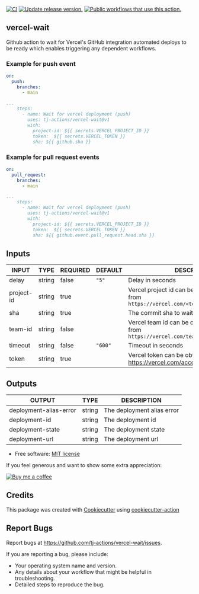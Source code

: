 [![CI](https://github.com/tj-actions/vercel-wait/workflows/CI/badge.svg)](https://github.com/tj-actions/vercel-wait/actions?query=workflow%3ACI)
[![Update release version.](https://github.com/tj-actions/vercel-wait/workflows/Update%20release%20version./badge.svg)](https://github.com/tj-actions/vercel-wait/actions?query=workflow%3A%22Update+release+version.%22)
[![Public workflows that use this action.](https://img.shields.io/endpoint?url=https%3A%2F%2Fused-by.vercel.app%2Fapi%2Fgithub-actions%2Fused-by%3Faction%3Dtj-actions%2Fvercel-wait%26badge%3Dtrue)](https://github.com/search?o=desc\&q=tj-actions+vercel-wait+path%3A.github%2Fworkflows+language%3AYAML\&s=\&type=Code)

## vercel-wait

Github action to wait for Vercel's GitHub integration automated deploys to be ready which enables triggering any dependent workflows.

### Example for push event

```yaml
on:
  push:
    branches:
      - main

...
    steps:
      - name: Wait for vercel deployment (push)
        uses: tj-actions/vercel-wait@v1
        with:
          project-id: ${{ secrets.VERCEL_PROJECT_ID }}
          token:  ${{ secrets.VERCEL_TOKEN }}
          sha: ${{ github.sha }}
```

### Example for pull request events

```yaml
on:
  pull_request:
    branches:
      - main

...
    steps:
      - name: Wait for vercel deployment (push)
        uses: tj-actions/vercel-wait@v1
        with:
          project-id: ${{ secrets.VERCEL_PROJECT_ID }}
          token:  ${{ secrets.VERCEL_TOKEN }}
          sha: ${{ github.event.pull_request.head.sha }}
```

## Inputs

<!-- AUTO-DOC-INPUT:START - Do not remove or modify this section -->

|   INPUT    |  TYPE  | REQUIRED | DEFAULT |                                       DESCRIPTION                                        |
|------------|--------|----------|---------|------------------------------------------------------------------------------------------|
|   delay    | string |  false   |  `"5"`  |                                     Delay in seconds                                     |
| project-id | string |   true   |         | Vercel project id can be obtained<br>from `https://vercel.com/<team>/<project>/settings` |
|    sha     | string |   true   |         |                                The commit sha to wait for                                |
|  team-id   | string |  false   |         |    Vercel team id can be obtained<br>from `https://vercel.com/teams/<team>/settings`     |
|  timeout   | string |  false   | `"600"` |                                    Timeout in seconds                                    |
|   token    | string |   true   |         |          Vercel token can be obtained from<br>https://vercel.com/account/tokens          |

<!-- AUTO-DOC-INPUT:END -->

## Outputs

<!-- AUTO-DOC-OUTPUT:START - Do not remove or modify this section -->

|         OUTPUT         |  TYPE  |        DESCRIPTION         |
|------------------------|--------|----------------------------|
| deployment-alias-error | string | The deployment alias error |
|     deployment-id      | string |     The deployment id      |
|    deployment-state    | string |    The deployment state    |
|     deployment-url     | string |     The deployment url     |

<!-- AUTO-DOC-OUTPUT:END -->

*   Free software: [MIT license](LICENSE)

If you feel generous and want to show some extra appreciation:

[![Buy me a coffee][buymeacoffee-shield]][buymeacoffee]

[buymeacoffee]: https://www.buymeacoffee.com/jackton1

[buymeacoffee-shield]: https://www.buymeacoffee.com/assets/img/custom_images/orange_img.png

## Credits

This package was created with [Cookiecutter](https://github.com/cookiecutter/cookiecutter) using [cookiecutter-action](https://github.com/tj-actions/cookiecutter-action)

## Report Bugs

Report bugs at https://github.com/tj-actions/vercel-wait/issues.

If you are reporting a bug, please include:

*   Your operating system name and version.
*   Any details about your workflow that might be helpful in troubleshooting.
*   Detailed steps to reproduce the bug.
